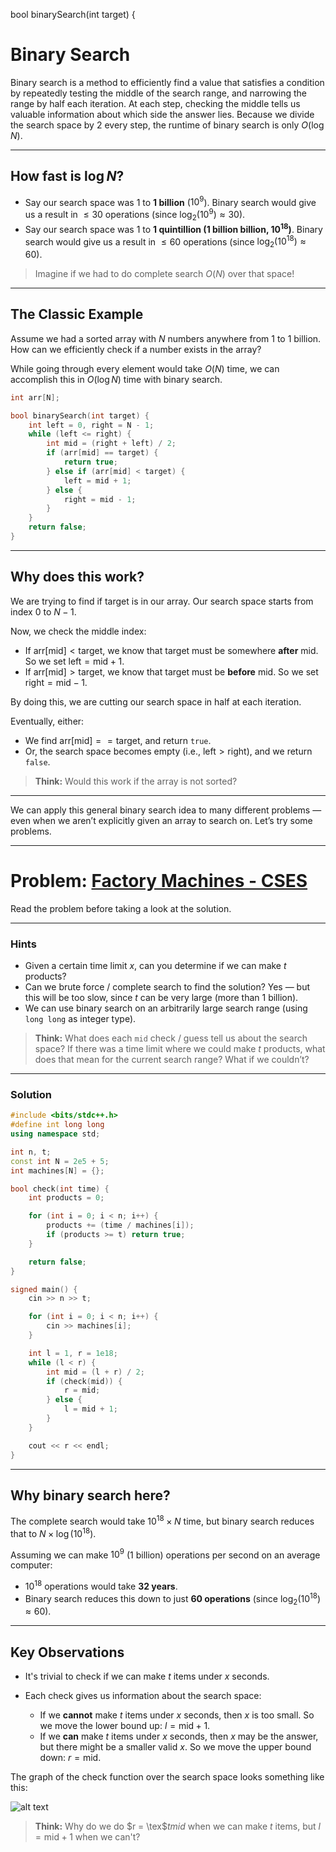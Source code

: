 bool binarySearch(int target) {

# Binary Search

Binary search is a method to efficiently find a value that satisfies a condition by repeatedly testing the middle of the search range, and narrowing the range by half each iteration. At each step, checking the middle tells us valuable information about which side the answer lies. Because we divide the search space by 2 every step, the runtime of binary search is only $O(\log N)$.

---

## How fast is $\log N$?

- Say our search space was 1 to **1 billion** ($10^9$). Binary search would give us a result in $\leq 30$ operations (since $\log_2(10^9) \approx 30$).
- Say our search space was 1 to **1 quintillion (1 billion billion, $10^{18}$)**. Binary search would give us a result in $\leq 60$ operations (since $\log_2(10^{18}) \approx 60$).

> Imagine if we had to do complete search $O(N)$ over that space!

---

## The Classic Example

Assume we had a sorted array with $N$ numbers anywhere from 1 to 1 billion. How can we efficiently check if a number exists in the array?

While going through every element would take $O(N)$ time, we can accomplish this in $O(\log N)$ time with binary search.

```cpp
int arr[N];

bool binarySearch(int target) {
    int left = 0, right = N - 1;
    while (left <= right) {
        int mid = (right + left) / 2;
        if (arr[mid] == target) {
            return true;
        } else if (arr[mid] < target) {
            left = mid + 1;
        } else {
            right = mid - 1;
        }
    }
    return false;
}
```

---

## Why does this work?

We are trying to find if $\text{target}$ is in our array. Our search space starts from index $0$ to $N - 1$.

Now, we check the middle index:

- If $\text{arr[mid]} < \text{target}$, we know that $\text{target}$ must be somewhere **after** $\text{mid}$. So we set $\text{left} = \text{mid} + 1$.
- If $\text{arr[mid]} > \text{target}$, we know that $\text{target}$ must be **before** $\text{mid}$. So we set $\text{right} = \text{mid} - 1$.

By doing this, we are cutting our search space in half at each iteration.

Eventually, either:

* We find $\text{arr[mid]} == \text{target}$, and return `true`.
* Or, the search space becomes empty (i.e., $\text{left} > \text{right}$), and we return `false`.

> **Think:** Would this work if the array is not sorted?

---

We can apply this general binary search idea to many different problems — even when we aren’t explicitly given an array to search on. Let’s try some problems.

---

# Problem: [Factory Machines - CSES](https://cses.fi/problemset/task/1620/)

Read the problem before taking a look at the solution.

---

### Hints

* Given a certain time limit $x$, can you determine if we can make $t$ products?
* Can we brute force / complete search to find the solution? Yes — but this will be too slow, since $t$ can be very large (more than 1 billion).
* We can use binary search on an arbitrarily large search range (using `long long` as integer type).

> **Think:** What does each `mid` check / guess tell us about the search space?
> If there was a time limit where we could make $t$ products, what does that mean for the current search range?
> What if we couldn’t?

---

### Solution

```cpp
#include <bits/stdc++.h>
#define int long long
using namespace std;

int n, t;
const int N = 2e5 + 5;
int machines[N] = {};

bool check(int time) {
    int products = 0;

    for (int i = 0; i < n; i++) {
        products += (time / machines[i]);
        if (products >= t) return true;
    }

    return false;
}

signed main() {
    cin >> n >> t;

    for (int i = 0; i < n; i++) {
        cin >> machines[i];
    }

    int l = 1, r = 1e18;
    while (l < r) {
        int mid = (l + r) / 2;
        if (check(mid)) {
            r = mid;
        } else {
            l = mid + 1;
        }
    }

    cout << r << endl;
}
```

---

## Why binary search here?

The complete search would take $10^{18} \times N$ time, but binary search reduces that to $N \times \log(10^{18})$.

Assuming we can make $10^9$ (1 billion) operations per second on an average computer:

* $10^{18}$ operations would take **32 years**.
* Binary search reduces this down to just **60 operations** (since $\log_2(10^{18}) \approx 60$).

---

## Key Observations

* It's trivial to check if we can make $t$ items under $x$ seconds.
* Each check gives us information about the search space:

  * If we **cannot** make $t$ items under $x$ seconds, then $x$ is too small. So we move the lower bound up: $l = \text{mid} + 1$.
  * If we **can** make $t$ items under $x$ seconds, then $x$ may be the answer, but there might be a smaller valid $x$. So we move the upper bound down: $r = \text{mid}$.

The graph of the check function over the search space looks something like this:

![alt text](image-1.png)

> **Think:**
> Why do we do $r = \tex$$t{mid}$ when we can make $t$ items, but $l = \text{mid} + 1$ when we can't?

